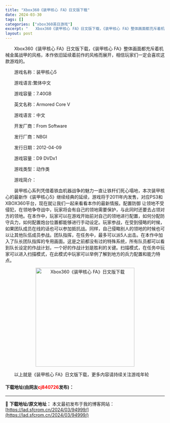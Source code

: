 ```yaml
---
title: "Xbox360《装甲核心 FA》日文版下载"
date: 2024-03-30
tags: []
categories: ["xbox360英日游戏"]
excerpt: "　　Xbox360《装甲核心 FA》日文版下载，《装甲核心 FA》整体画面都充斥着机械金属战甲的风格，本作依旧延续着前作的风格而展开，相信玩家们一定会喜欢这款游戏的。 　　游戏名称：装甲核心5 　　游戏语言:繁体中文 　　游戏容量：7.40GB 　　英文名称：Armored Core V 　　游戏语&hellip;"
layout: post
---
```


 <p>　　Xbox360《装甲核心 FA》日文版下载，《装甲核心 FA》整体画面都充斥着机械金属战甲的风格，本作依旧延续着前作的风格而展开，相信玩家们一定会喜欢这款游戏的。</p> <p>　　游戏名称：装甲核心5</p> <p>　　游戏语言:繁体中文</p> <p>　　游戏容量：7.40GB</p> <p>　　英文名称：Armored Core V</p> <p>　　游戏语言：中文</p> <p>　　开发厂商：From Software</p> <p>　　发行厂商：NBGI</p> <p>　　发行日期：2012-04-09</p> <p>　　游戏容量：D9 DVDx1</p> <p>　　游戏类型：动作类</p> <p>　　游戏简介：</p> <p>　　装甲核心系列凭借着铁血机器战争的魅力一直让铁杆们死心塌地，本次装甲核心的最新作《装甲核心5》继续经典的延续，游戏将于2011年内发售，对应PS3和XBOX360平台，现在就让我们一起来看看本作的最新情报。配置防御 让领地不受侵犯，在领地争夺战中，玩家将会有自己的领地需要保护，与此同时还要去占领对方的领地。在本作中，玩家可以在游戏开始前对自己的领地进行配置，如何分配防守兵力，如何配置炮台位置都能够进行手动设定。玩家参战，在受到侵略的时候，如果团队成员在线的话也可以参加抵抗战。同样，自己侵略别人的领地的时候也可以让其他队伍成员参战。团队指挥，在任务中，最多可以派5人出击。在本作中加入了队长团队指挥的专用画面。这是之前都没有过的特殊系统，所有队员都可以看到队长设定的作战计划，一个好的作战计划是胜利的关键。扫描模式，在任务中玩家可以进入扫描模式，在此模式中玩家可以举例了解到地方的兵力配置和能力特点。</p> <p align="center"><img align="" border="0" src="https://lad.sfcrom.cn/wp-content/uploads/2024/03/20240330_6607d361b3dba.jpg" width="312" alt="Xbox360《装甲核心 FA》日文版下载" /></p> <p>　　以上就是《装甲核心 FA》日文版下载，更多内容请持续关注游戏年轮</p> <p><h4>下载地址(由网友<font color="red">cj840726</font>发布)：</h4></p> 

---
📖 **下载地址/原文地址：** 本文最初发布于我的博客网站：[https://lad.sfcrom.cn/2024/03/94999/](https://lad.sfcrom.cn/2024/03/94999/)
